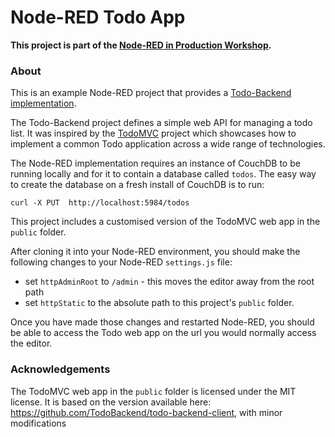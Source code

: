 Node-RED Todo App
==================

**This project is part of the [Node-RED in Production Workshop](https://github.com/knolleary/node-red-in-production-workshop).**

### About

This is an example Node-RED project that provides a [Todo-Backend implementation](https://www.todobackend.com/).

The Todo-Backend project defines a simple web API for managing a todo list. It
was inspired by the [TodoMVC](http://todomvc.com/) project which showcases how
to implement a common Todo application across a wide range of technologies.

The Node-RED implementation requires an instance of CouchDB to be running locally
and for it to contain a database called `todos`. The easy way to create the database
on a fresh install of CouchDB is to run:

    curl -X PUT  http://localhost:5984/todos

This project includes a customised version of the TodoMVC web app in the `public` folder.

After cloning it into your Node-RED environment, you should make the following
changes to your Node-RED `settings.js` file:

 - set `httpAdminRoot` to `/admin` - this moves the editor away from the root
   path
 - set `httpStatic` to the absolute path to this project's `public` folder.

Once you have made those changes and restarted Node-RED, you should be able
to access the Todo web app on the url you would normally access the editor.



### Acknowledgements

The TodoMVC web app in the `public` folder is licensed under the MIT license. It
is based on the version available here: https://github.com/TodoBackend/todo-backend-client, with
minor modifications
